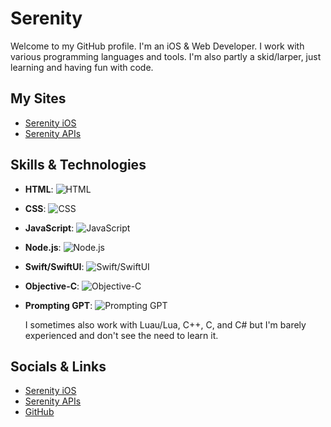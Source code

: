 # Serenity

Welcome to my GitHub profile. I'm an iOS & Web Developer. I work with various programming languages and tools. I'm also partly a skid/larper, just learning and having fun with code.

## My Sites
- [Serenity iOS](https://serenityios.com)
- [Serenity APIs](https://serenityapis.top)

## Skills & Technologies

- **HTML**: ![HTML](https://img.shields.io/badge/HTML-92%25-E34F26?style=for-the-badge&logo=html5)
- **CSS**: ![CSS](https://img.shields.io/badge/CSS-84%25-1572B6?style=for-the-badge&logo=css3)
- **JavaScript**: ![JavaScript](https://img.shields.io/badge/JavaScript-47%25-F7DF1E?style=for-the-badge&logo=javascript)
- **Node.js**: ![Node.js](https://img.shields.io/badge/Node.js-0%25-8CC84B?style=for-the-badge&logo=node.js)
- **Swift/SwiftUI**: ![Swift/SwiftUI](https://img.shields.io/badge/Swift-79%25-F05138?style=for-the-badge&logo=swift)
- **Objective-C**: ![Objective-C](https://img.shields.io/badge/Objective--C-0%25-8A3A1A?style=for-the-badge&logo=apple)
- **Prompting GPT**: ![Prompting GPT](https://img.shields.io/badge/Prompting%20GPT-100%25-66CCFF?style=for-the-badge)

  I sometimes also work with Luau/Lua, C++, C, and C# but I'm barely experienced and don't see the need to learn it.

## Socials & Links
- [Serenity iOS](https://serenityios.com)
- [Serenity APIs](https://serenityapis.top)
- [GitHub](https://github.com/serenityios)
